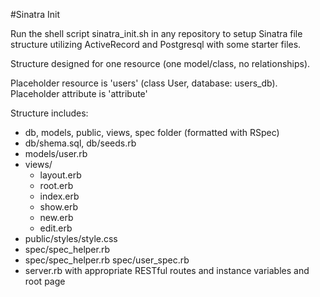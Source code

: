 #Sinatra Init

Run the shell script sinatra_init.sh in any repository to setup Sinatra file structure utilizing ActiveRecord and Postgresql with some starter files.

Structure designed for one resource (one model/class, no relationships).

Placeholder resource is 'users' (class User, database: users_db). Placeholder attribute is 'attribute'

Structure includes:

* db, models, public, views, spec folder (formatted with RSpec)
* db/shema.sql, db/seeds.rb
* models/user.rb
* views/
  * layout.erb
  * root.erb
  * index.erb
  * show.erb
  * new.erb
  * edit.erb
* public/styles/style.css
* spec/spec_helper.rb
* spec/spec_helper.rb spec/user_spec.rb
* server.rb with appropriate RESTful routes and instance variables and
  root page

